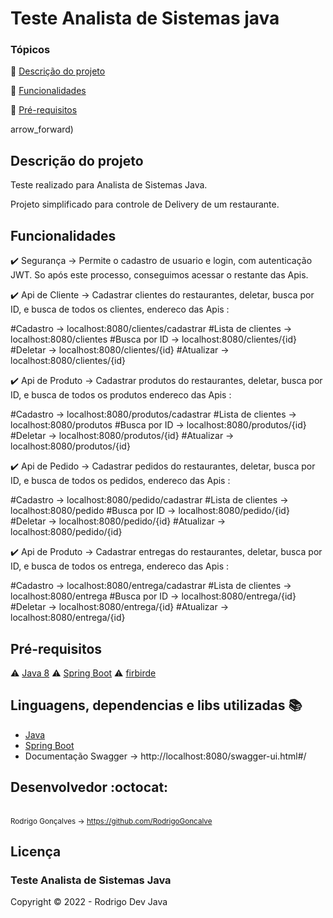 <h1>Teste Analista de Sistemas java</h1> 

### Tópicos 

:small_blue_diamond: [Descrição do projeto](#descrição-do-projeto)

:small_blue_diamond: [Funcionalidades](#funcionalidades)

:small_blue_diamond: [Pré-requisitos](#pré-requisitos)

arrow_forward)

## Descrição do projeto 

<p align="justify">
 Teste realizado para Analista de Sistemas Java.
</p>
<p align="justify">
  Projeto simplificado para controle de Delivery de um restaurante. 
</p>

## Funcionalidades

:heavy_check_mark: Segurança -> Permite o cadastro de usuario e login, com autenticação JWT. So após este processo, conseguimos acessar o restante das Apis.

:heavy_check_mark: Api de Cliente -> Cadastrar clientes do restaurantes, deletar, busca por ID, e busca de todos os clientes, 
endereco das Apis : 

#Cadastro -> localhost:8080/clientes/cadastrar
#Lista de clientes -> localhost:8080/clientes
#Busca por ID -> localhost:8080/clientes/{id}
#Deletar -> localhost:8080/clientes/{id}
#Atualizar -> localhost:8080/clientes/{id}

:heavy_check_mark: Api de Produto -> Cadastrar produtos do restaurantes, deletar, busca por ID, e busca de todos os produtos
endereco das Apis : 

#Cadastro -> localhost:8080/produtos/cadastrar
#Lista de clientes -> localhost:8080/produtos
#Busca por ID -> localhost:8080/produtos/{id}
#Deletar -> localhost:8080/produtos/{id}
#Atualizar -> localhost:8080/produtos/{id}

:heavy_check_mark: Api de Pedido -> Cadastrar pedidos do restaurantes, deletar, busca por ID, e busca de todos os pedidos,
endereco das Apis : 

#Cadastro -> localhost:8080/pedido/cadastrar
#Lista de clientes -> localhost:8080/pedido
#Busca por ID -> localhost:8080/pedido/{id}
#Deletar -> localhost:8080/pedido/{id}
#Atualizar -> localhost:8080/pedido/{id}

:heavy_check_mark: Api de Produto -> Cadastrar entregas do restaurantes, deletar, busca por ID, e busca de todos os entrega,
endereco das Apis : 

#Cadastro -> localhost:8080/entrega/cadastrar
#Lista de clientes -> localhost:8080/entrega
#Busca por ID -> localhost:8080/entrega/{id}
#Deletar -> localhost:8080/entrega/{id}
#Atualizar -> localhost:8080/entrega/{id}

## Pré-requisitos

:warning: [Java 8](https://www.java.com/pt-BR/)
:warning: [Spring Boot](https://spring.io/projects/spring-boot)
:warning: [firbirde]()

## Linguagens, dependencias e libs utilizadas :books:

- [Java](https://www.java.com/pt-BR/)
- [Spring Boot](https://spring.io/projects/spring-boot)
- Documentação Swagger ->  http://localhost:8080/swagger-ui.html#/
 
## Desenvolvedor :octocat:

<br><sub>Rodrigo Gonçalves</sub><sub> -> https://github.com/RodrigoGoncalve  </sub> </br> 

## Licença 

<h3>Teste Analista de Sistemas Java</h3>

Copyright :copyright: 2022 - Rodrigo Dev Java
